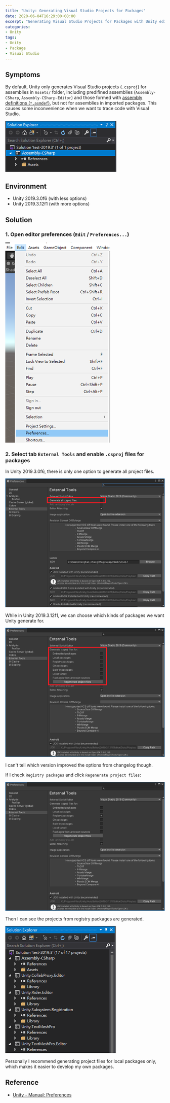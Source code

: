 ```yaml
---
title: "Unity: Generating Visual Studio Projects for Packages"
date: 2020-06-04T16:29:00+08:00
excerpt: "Generating Visual Studio Projects for Packages with Unity editor preferences."
categories:
- Unity
tags:
- Unity
- Package
- Visual Studio
---
```


## Symptoms

By default, Unity only generates Visual Studio projects (`.csproj`) for assemblies in `Assets/` folder, including predifined assemblies (`Assembly-CSharp`, `Assembly-CSharp-Editor`) and those formed with [assembly definitions (`*.asmdef`)](https://docs.unity3d.com/Manual/ScriptCompilationAssemblyDefinitionFiles.html), but not for assemblies in imported packages. This causes some inconvenience when we want to trace code with Visual Studio.

![](../assets/images/2020-06-04-unity-generating-visual-studio-projects-for-packages-1.png)

## Environment

- Unity 2019.3.0f6 (with less options)
- Unity 2019.3.12f1 (with more options)

## Solution

### 1. Open editor preferences (`Edit` / `Preferences...`)

![](../assets/images/2020-06-04-unity-generating-visual-studio-projects-for-packages-2.png)

### 2. Select tab `External Tools` and enable `.csproj` files for packages

In Unity 2019.3.0f6, there is only one option to generate all project files.

![](../assets/images/2020-06-04-unity-generating-visual-studio-projects-for-packages-3.png)

While in Unity 2019.3.12f1, we can choose which kinds of packages we want Unity generate for.

![](../assets/images/2020-06-04-unity-generating-visual-studio-projects-for-packages-4.png)

I can't tell which version improved the options from changelog though.

If I check `Registry packages` and click `Regenerate project files`:

![](../assets/images/2020-06-04-unity-generating-visual-studio-projects-for-packages-5.png)

Then I can see the projects from registry packages are generated.

![](../assets/images/2020-06-04-unity-generating-visual-studio-projects-for-packages-6.png)

Personally I recommend generating project files for local packages only, which makes it easier to develop my own packages.

## Reference

- [Unity - Manual: Preferences](https://docs.unity3d.com/Manual/Preferences.html#External-Tools)